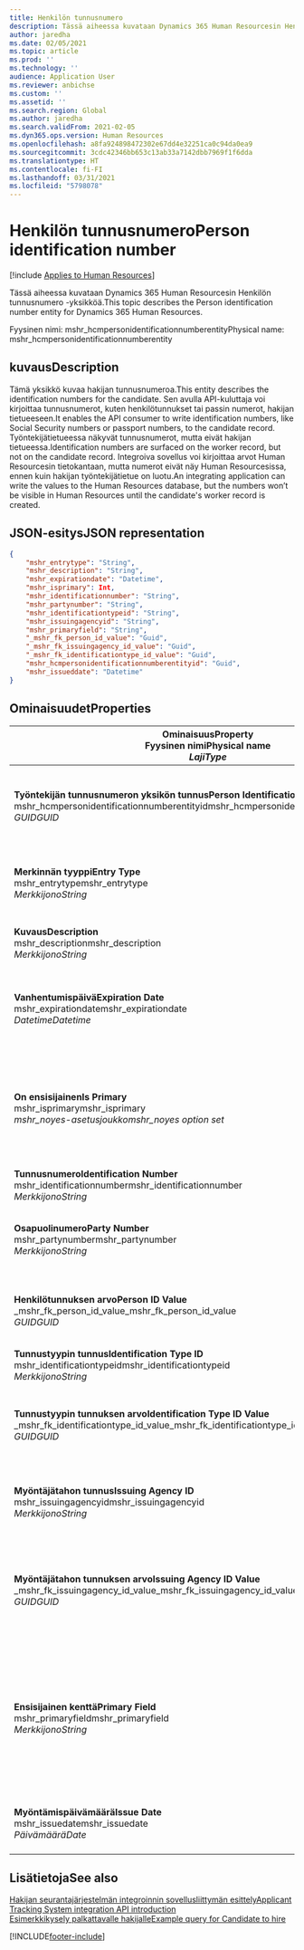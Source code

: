 ```yaml
---
title: Henkilön tunnusnumero
description: Tässä aiheessa kuvataan Dynamics 365 Human Resourcesin Henkilön tunnusnumero -yksikköä.
author: jaredha
ms.date: 02/05/2021
ms.topic: article
ms.prod: ''
ms.technology: ''
audience: Application User
ms.reviewer: anbichse
ms.custom: ''
ms.assetid: ''
ms.search.region: Global
ms.author: jaredha
ms.search.validFrom: 2021-02-05
ms.dyn365.ops.version: Human Resources
ms.openlocfilehash: a8fa924898472302e67dd4e32251ca0c94da0ea9
ms.sourcegitcommit: 3cdc42346bb653c13ab33a7142dbb7969f1f6dda
ms.translationtype: HT
ms.contentlocale: fi-FI
ms.lasthandoff: 03/31/2021
ms.locfileid: "5798078"
---
```

# <a name="person-identification-number"></a><span data-ttu-id="9376b-103">Henkilön tunnusnumero</span><span class="sxs-lookup"><span data-stu-id="9376b-103">Person identification number</span></span>

[!include [Applies to Human Resources](../includes/applies-to-hr.md)]

<span data-ttu-id="9376b-104">Tässä aiheessa kuvataan Dynamics 365 Human Resourcesin Henkilön tunnusnumero -yksikköä.</span><span class="sxs-lookup"><span data-stu-id="9376b-104">This topic describes the Person identification number entity for Dynamics 365 Human Resources.</span></span>

<span data-ttu-id="9376b-105">Fyysinen nimi: mshr_hcmpersonidentificationnumberentity</span><span class="sxs-lookup"><span data-stu-id="9376b-105">Physical name: mshr_hcmpersonidentificationnumberentity</span></span>

## <a name="description"></a><span data-ttu-id="9376b-106">kuvaus</span><span class="sxs-lookup"><span data-stu-id="9376b-106">Description</span></span>

<span data-ttu-id="9376b-107">Tämä yksikkö kuvaa hakijan tunnusnumeroa.</span><span class="sxs-lookup"><span data-stu-id="9376b-107">This entity describes the identification numbers for the candidate.</span></span> <span data-ttu-id="9376b-108">Sen avulla API-kuluttaja voi kirjoittaa tunnusnumerot, kuten henkilötunnukset tai passin numerot, hakijan tietueeseen.</span><span class="sxs-lookup"><span data-stu-id="9376b-108">It enables the API consumer to write identification numbers, like Social Security numbers or passport numbers, to the candidate record.</span></span> <span data-ttu-id="9376b-109">Työntekijätietueessa näkyvät tunnusnumerot, mutta eivät hakijan tietueessa.</span><span class="sxs-lookup"><span data-stu-id="9376b-109">Identification numbers are surfaced on the worker record, but not on the candidate record.</span></span> <span data-ttu-id="9376b-110">Integroiva sovellus voi kirjoittaa arvot Human Resourcesin tietokantaan, mutta numerot eivät näy Human Resourcesissa, ennen kuin hakijan työntekijätietue on luotu.</span><span class="sxs-lookup"><span data-stu-id="9376b-110">An integrating application can write the values to the Human Resources database, but the numbers won’t be visible in Human Resources until the candidate's worker record is created.</span></span>

## <a name="json-representation"></a><span data-ttu-id="9376b-111">JSON-esitys</span><span class="sxs-lookup"><span data-stu-id="9376b-111">JSON representation</span></span>

```json
{
    "mshr_entrytype": "String",
    "mshr_description": "String",
    "mshr_expirationdate": "Datetime",
    "mshr_isprimary": Int,
    "mshr_identificationnumber": "String",
    "mshr_partynumber": "String",
    "mshr_identificationtypeid": "String",
    "mshr_issuingagencyid": "String",
    "mshr_primaryfield": "String",
    "_mshr_fk_person_id_value": "Guid",
    "_mshr_fk_issuingagency_id_value": "Guid",
    "_mshr_fk_identificationtype_id_value": "Guid",
    "mshr_hcmpersonidentificationnumberentityid": "Guid",
    "mshr_issueddate": "Datetime"
}
```

## <a name="properties"></a><span data-ttu-id="9376b-112">Ominaisuudet</span><span class="sxs-lookup"><span data-stu-id="9376b-112">Properties</span></span>

| <span data-ttu-id="9376b-113">Ominaisuus</span><span class="sxs-lookup"><span data-stu-id="9376b-113">Property</span></span><br><span data-ttu-id="9376b-114">**Fyysinen nimi**</span><span class="sxs-lookup"><span data-stu-id="9376b-114">**Physical name**</span></span><br><span data-ttu-id="9376b-115">**_Laji_**</span><span class="sxs-lookup"><span data-stu-id="9376b-115">**_Type_**</span></span> | <span data-ttu-id="9376b-116">Käytä</span><span class="sxs-lookup"><span data-stu-id="9376b-116">Use</span></span> | <span data-ttu-id="9376b-117">kuvaus</span><span class="sxs-lookup"><span data-stu-id="9376b-117">Description</span></span> |
| --- | --- | --- |
| <span data-ttu-id="9376b-118">**Työntekijän tunnusnumeron yksikön tunnus**</span><span class="sxs-lookup"><span data-stu-id="9376b-118">**Person Identification Number Entity ID**</span></span><br><span data-ttu-id="9376b-119">mshr_hcmpersonidentificationnumberentityid</span><span class="sxs-lookup"><span data-stu-id="9376b-119">mshr_hcmpersonidentificationnumberentityid</span></span><br><span data-ttu-id="9376b-120">*GUID*</span><span class="sxs-lookup"><span data-stu-id="9376b-120">*GUID*</span></span> | <span data-ttu-id="9376b-121">Vain luku</span><span class="sxs-lookup"><span data-stu-id="9376b-121">Read-only</span></span><br><span data-ttu-id="9376b-122">Vaadittu</span><span class="sxs-lookup"><span data-stu-id="9376b-122">Required</span></span><br><span data-ttu-id="9376b-123">Järjestelmän luoma</span><span class="sxs-lookup"><span data-stu-id="9376b-123">System-generated</span></span> | <span data-ttu-id="9376b-124">Henkilön tunnusnumerotietueen yksilöivä ensisijainen tunnus.</span><span class="sxs-lookup"><span data-stu-id="9376b-124">Unique primary identifier for the person identification number record.</span></span> |
| <span data-ttu-id="9376b-125">**Merkinnän tyyppi**</span><span class="sxs-lookup"><span data-stu-id="9376b-125">**Entry Type**</span></span><br><span data-ttu-id="9376b-126">mshr_entrytype</span><span class="sxs-lookup"><span data-stu-id="9376b-126">mshr_entrytype</span></span><br><span data-ttu-id="9376b-127">*Merkkijono*</span><span class="sxs-lookup"><span data-stu-id="9376b-127">*String*</span></span> | <span data-ttu-id="9376b-128">Luku-Kirjoitus</span><span class="sxs-lookup"><span data-stu-id="9376b-128">Read-write</span></span><br><span data-ttu-id="9376b-129">Valinnainen</span><span class="sxs-lookup"><span data-stu-id="9376b-129">Optional</span></span> | <span data-ttu-id="9376b-130">Vapaa arvo, joka viittaa tunnusnumeron merkintätyyppiin.</span><span class="sxs-lookup"><span data-stu-id="9376b-130">Free value to reference the type of entry for the identification number.</span></span> |
| <span data-ttu-id="9376b-131">**Kuvaus**</span><span class="sxs-lookup"><span data-stu-id="9376b-131">**Description**</span></span><br><span data-ttu-id="9376b-132">mshr_description</span><span class="sxs-lookup"><span data-stu-id="9376b-132">mshr_description</span></span><br><span data-ttu-id="9376b-133">*Merkkijono*</span><span class="sxs-lookup"><span data-stu-id="9376b-133">*String*</span></span> | <span data-ttu-id="9376b-134">Luku-Kirjoitus</span><span class="sxs-lookup"><span data-stu-id="9376b-134">Read-write</span></span><br><span data-ttu-id="9376b-135">Valinnainen</span><span class="sxs-lookup"><span data-stu-id="9376b-135">Optional</span></span> | <span data-ttu-id="9376b-136">Tunnusnumeron kuvaus.</span><span class="sxs-lookup"><span data-stu-id="9376b-136">The description of the identification number.</span></span> |
| <span data-ttu-id="9376b-137">**Vanhentumispäivä**</span><span class="sxs-lookup"><span data-stu-id="9376b-137">**Expiration Date**</span></span><br><span data-ttu-id="9376b-138">mshr_expirationdate</span><span class="sxs-lookup"><span data-stu-id="9376b-138">mshr_expirationdate</span></span><br><span data-ttu-id="9376b-139">*Datetime*</span><span class="sxs-lookup"><span data-stu-id="9376b-139">*Datetime*</span></span> | <span data-ttu-id="9376b-140">Luku-Kirjoitus</span><span class="sxs-lookup"><span data-stu-id="9376b-140">Read-write</span></span><br><span data-ttu-id="9376b-141">Valinnainen</span><span class="sxs-lookup"><span data-stu-id="9376b-141">Optional</span></span> | <span data-ttu-id="9376b-142">Päivämäärä, jolloin tunnusnumero tai siihen liittyvä asiakirja vanhenee.</span><span class="sxs-lookup"><span data-stu-id="9376b-142">The date on which the identification number or associated document expires.</span></span> |
| <span data-ttu-id="9376b-143">**On ensisijainen**</span><span class="sxs-lookup"><span data-stu-id="9376b-143">**Is Primary**</span></span><br><span data-ttu-id="9376b-144">mshr_isprimary</span><span class="sxs-lookup"><span data-stu-id="9376b-144">mshr_isprimary</span></span><br><span data-ttu-id="9376b-145">*mshr_noyes-asetusjoukko*</span><span class="sxs-lookup"><span data-stu-id="9376b-145">*mshr_noyes option set*</span></span> | <span data-ttu-id="9376b-146">Luku-Kirjoitus</span><span class="sxs-lookup"><span data-stu-id="9376b-146">Read-write</span></span><br><span data-ttu-id="9376b-147">Valinnainen</span><span class="sxs-lookup"><span data-stu-id="9376b-147">Optional</span></span> | <span data-ttu-id="9376b-148">Määrittää, onko tunnusnumero tämän tunnustyypin henkilön ensisijainen tietue.</span><span class="sxs-lookup"><span data-stu-id="9376b-148">Defines whether the identification number is the primary record for the person for this identification type.</span></span> |
| <span data-ttu-id="9376b-149">**Tunnusnumero**</span><span class="sxs-lookup"><span data-stu-id="9376b-149">**Identification Number**</span></span><br><span data-ttu-id="9376b-150">mshr_identificationnumber</span><span class="sxs-lookup"><span data-stu-id="9376b-150">mshr_identificationnumber</span></span><br><span data-ttu-id="9376b-151">*Merkkijono*</span><span class="sxs-lookup"><span data-stu-id="9376b-151">*String*</span></span> | <span data-ttu-id="9376b-152">Luku-Kirjoitus</span><span class="sxs-lookup"><span data-stu-id="9376b-152">Read-write</span></span><br><span data-ttu-id="9376b-153">Vaadittu</span><span class="sxs-lookup"><span data-stu-id="9376b-153">Required</span></span> | <span data-ttu-id="9376b-154">Tunnusnumero.</span><span class="sxs-lookup"><span data-stu-id="9376b-154">The identification number.</span></span> |
| <span data-ttu-id="9376b-155">**Osapuolinumero**</span><span class="sxs-lookup"><span data-stu-id="9376b-155">**Party Number**</span></span><br><span data-ttu-id="9376b-156">mshr_partynumber</span><span class="sxs-lookup"><span data-stu-id="9376b-156">mshr_partynumber</span></span><br><span data-ttu-id="9376b-157">*Merkkijono*</span><span class="sxs-lookup"><span data-stu-id="9376b-157">*String*</span></span> | <span data-ttu-id="9376b-158">Luku-Kirjoitus</span><span class="sxs-lookup"><span data-stu-id="9376b-158">Read-write</span></span><br><span data-ttu-id="9376b-159">Vaadittu</span><span class="sxs-lookup"><span data-stu-id="9376b-159">Required</span></span> | <span data-ttu-id="9376b-160">Tunnusnumeron omistavan osapuolen (henkilön) tunnus.</span><span class="sxs-lookup"><span data-stu-id="9376b-160">The identifier of the party (person) owning the identification number.</span></span> |
| <span data-ttu-id="9376b-161">**Henkilötunnuksen arvo**</span><span class="sxs-lookup"><span data-stu-id="9376b-161">**Person ID Value**</span></span><br><span data-ttu-id="9376b-162">_mshr_fk_person_id_value</span><span class="sxs-lookup"><span data-stu-id="9376b-162">_mshr_fk_person_id_value</span></span><br><span data-ttu-id="9376b-163">*GUID*</span><span class="sxs-lookup"><span data-stu-id="9376b-163">*GUID*</span></span> | <span data-ttu-id="9376b-164">Vain luku</span><span class="sxs-lookup"><span data-stu-id="9376b-164">Read-only</span></span><br><span data-ttu-id="9376b-165">Vaadittu</span><span class="sxs-lookup"><span data-stu-id="9376b-165">Required</span></span><br><span data-ttu-id="9376b-166">Viiteavain: mshr_dirpersonentity-yksikön mshr_dirpersonentityid</span><span class="sxs-lookup"><span data-stu-id="9376b-166">Foreign key: mshr_dirpersonentityid of mshr_dirpersonentity entity</span></span> | <span data-ttu-id="9376b-167">Osapuolen (henkilön) yksilöivä tunniste.</span><span class="sxs-lookup"><span data-stu-id="9376b-167">The unique identifier of the party (person).</span></span> |
| <span data-ttu-id="9376b-168">**Tunnustyypin tunnus**</span><span class="sxs-lookup"><span data-stu-id="9376b-168">**Identification Type ID**</span></span><br><span data-ttu-id="9376b-169">mshr_identificationtypeid</span><span class="sxs-lookup"><span data-stu-id="9376b-169">mshr_identificationtypeid</span></span><br><span data-ttu-id="9376b-170">*Merkkijono*</span><span class="sxs-lookup"><span data-stu-id="9376b-170">*String*</span></span> | <span data-ttu-id="9376b-171">Luku-Kirjoitus</span><span class="sxs-lookup"><span data-stu-id="9376b-171">Read-write</span></span><br><span data-ttu-id="9376b-172">Vaadittu</span><span class="sxs-lookup"><span data-stu-id="9376b-172">Required</span></span> | <span data-ttu-id="9376b-173">Tunnusnumeron tyyppi.</span><span class="sxs-lookup"><span data-stu-id="9376b-173">The type of identification number.</span></span> |
| <span data-ttu-id="9376b-174">**Tunnustyypin tunnuksen arvo**</span><span class="sxs-lookup"><span data-stu-id="9376b-174">**Identification Type ID Value**</span></span><br><span data-ttu-id="9376b-175">_mshr_fk_identificationtype_id_value</span><span class="sxs-lookup"><span data-stu-id="9376b-175">_mshr_fk_identificationtype_id_value</span></span><br><span data-ttu-id="9376b-176">*GUID*</span><span class="sxs-lookup"><span data-stu-id="9376b-176">*GUID*</span></span> | <span data-ttu-id="9376b-177">Vain luku</span><span class="sxs-lookup"><span data-stu-id="9376b-177">Read-only</span></span><br><span data-ttu-id="9376b-178">Vaadittu</span><span class="sxs-lookup"><span data-stu-id="9376b-178">Required</span></span><br><span data-ttu-id="9376b-179">Viiteavain: mshr_hcmidentificationtypeentity-yksikön mshr_hcmidentificationtypeentityid</span><span class="sxs-lookup"><span data-stu-id="9376b-179">Foreign key: mshr_hcmidentificationtypeentityid of mshr_hcmidentificationtypeentity entity</span></span> | <span data-ttu-id="9376b-180">Järjestelmän luoma tunnustyypin yksilöivä tunnus.</span><span class="sxs-lookup"><span data-stu-id="9376b-180">System-generated unique identifier of the identification type.</span></span> |
| <span data-ttu-id="9376b-181">**Myöntäjätahon tunnus**</span><span class="sxs-lookup"><span data-stu-id="9376b-181">**Issuing Agency ID**</span></span><br><span data-ttu-id="9376b-182">mshr_issuingagencyid</span><span class="sxs-lookup"><span data-stu-id="9376b-182">mshr_issuingagencyid</span></span><br><span data-ttu-id="9376b-183">*Merkkijono*</span><span class="sxs-lookup"><span data-stu-id="9376b-183">*String*</span></span> | <span data-ttu-id="9376b-184">Luku-Kirjoitus</span><span class="sxs-lookup"><span data-stu-id="9376b-184">Read-write</span></span><br><span data-ttu-id="9376b-185">Valinnainen</span><span class="sxs-lookup"><span data-stu-id="9376b-185">Optional</span></span> | <span data-ttu-id="9376b-186">Tunnusnumeron antanut taho tai organisaatio.</span><span class="sxs-lookup"><span data-stu-id="9376b-186">The agency or organization issuing the identification number.</span></span> |
| <span data-ttu-id="9376b-187">**Myöntäjätahon tunnuksen arvo**</span><span class="sxs-lookup"><span data-stu-id="9376b-187">**Issuing Agency ID Value**</span></span><br><span data-ttu-id="9376b-188">_mshr_fk_issuingagency_id_value</span><span class="sxs-lookup"><span data-stu-id="9376b-188">_mshr_fk_issuingagency_id_value</span></span><br><span data-ttu-id="9376b-189">*GUID*</span><span class="sxs-lookup"><span data-stu-id="9376b-189">*GUID*</span></span> | <span data-ttu-id="9376b-190">Vain luku</span><span class="sxs-lookup"><span data-stu-id="9376b-190">Read-only</span></span><br><span data-ttu-id="9376b-191">Valinnainen</span><span class="sxs-lookup"><span data-stu-id="9376b-191">Optional</span></span><br><span data-ttu-id="9376b-192">Viiteavain: mshr_hcmissuingagencyentity-yksikön mshr_hcmissuingagencyentityid</span><span class="sxs-lookup"><span data-stu-id="9376b-192">Foreign key: mshr_hcmissuingagencyentityid of mshr_hcmissuingagencyentity entity</span></span> | <span data-ttu-id="9376b-193">Järjestelmän luoma tunnusnumeron myöntävän tahon yksilöivä tunnus.</span><span class="sxs-lookup"><span data-stu-id="9376b-193">System-generated unique identifier of the agency issuing the identification number.</span></span> |
| <span data-ttu-id="9376b-194">**Ensisijainen kenttä**</span><span class="sxs-lookup"><span data-stu-id="9376b-194">**Primary Field**</span></span><br><span data-ttu-id="9376b-195">mshr_primaryfield</span><span class="sxs-lookup"><span data-stu-id="9376b-195">mshr_primaryfield</span></span><br><span data-ttu-id="9376b-196">*Merkkijono*</span><span class="sxs-lookup"><span data-stu-id="9376b-196">*String*</span></span> | <span data-ttu-id="9376b-197">Vain luku</span><span class="sxs-lookup"><span data-stu-id="9376b-197">Read-only</span></span><br><span data-ttu-id="9376b-198">Vaadittu</span><span class="sxs-lookup"><span data-stu-id="9376b-198">Required</span></span> | <span data-ttu-id="9376b-199">Kenttä, jota käytetään yksikkötietueen tunnuksena.</span><span class="sxs-lookup"><span data-stu-id="9376b-199">Field to be used as an identifier of the entity record.</span></span> <span data-ttu-id="9376b-200">Osapuolen numeron, tunnustyypin tunnuksen ja tunnusnumeron yhdistelmä.</span><span class="sxs-lookup"><span data-stu-id="9376b-200">Combination of party number, identification type ID, and identification number.</span></span> |
| <span data-ttu-id="9376b-201">**Myöntämispäivämäärä**</span><span class="sxs-lookup"><span data-stu-id="9376b-201">**Issue Date**</span></span><br><span data-ttu-id="9376b-202">mshr_issuedate</span><span class="sxs-lookup"><span data-stu-id="9376b-202">mshr_issuedate</span></span><br><span data-ttu-id="9376b-203">*Päivämäärä*</span><span class="sxs-lookup"><span data-stu-id="9376b-203">*Date*</span></span> | <span data-ttu-id="9376b-204">Luku-Kirjoitus</span><span class="sxs-lookup"><span data-stu-id="9376b-204">Read-write</span></span><br><span data-ttu-id="9376b-205">Valinnainen</span><span class="sxs-lookup"><span data-stu-id="9376b-205">Optional</span></span> | <span data-ttu-id="9376b-206">Päivä, jolloin tunnusnumero myönnettiin.</span><span class="sxs-lookup"><span data-stu-id="9376b-206">The date the identification number was issued.</span></span> |

## <a name="see-also"></a><span data-ttu-id="9376b-207">Lisätietoja</span><span class="sxs-lookup"><span data-stu-id="9376b-207">See also</span></span>

[<span data-ttu-id="9376b-208">Hakijan seurantajärjestelmän integroinnin sovellusliittymän esittely</span><span class="sxs-lookup"><span data-stu-id="9376b-208">Applicant Tracking System integration API introduction</span></span>](hr-admin-integration-ats-api-introduction.md)<br>
[<span data-ttu-id="9376b-209">Esimerkkikysely palkattavalle hakijalle</span><span class="sxs-lookup"><span data-stu-id="9376b-209">Example query for Candidate to hire</span></span>](hr-admin-integration-ats-api-candidate-to-hire-example-query.md)



[!INCLUDE[footer-include](../includes/footer-banner.md)]